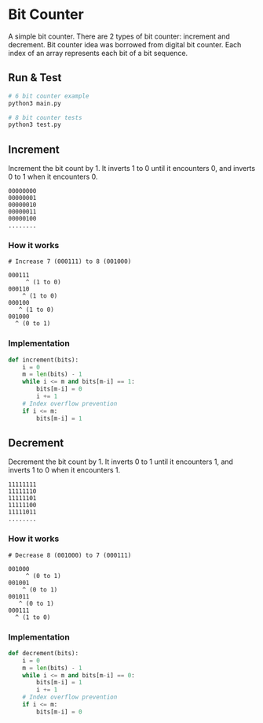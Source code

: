 # Bit Counter

A simple bit counter. There are 2 types of bit counter: increment and decrement. Bit counter idea was borrowed from digital bit counter. Each index of an array represents each bit of a bit sequence.

## Run & Test

```bash
# 6 bit counter example
python3 main.py

# 8 bit counter tests
python3 test.py
```

## Increment

Increment the bit count by 1. It inverts 1 to 0 until it encounters 0, and inverts 0 to 1 when it encounters 0.

```
00000000
00000001
00000010
00000011
00000100
........
```

### How it works

```
# Increase 7 (000111) to 8 (001000)

000111
     ^ (1 to 0)
000110
    ^ (1 to 0)
000100
   ^ (1 to 0)
001000
  ^ (0 to 1)
```

### Implementation

```python
def increment(bits):
    i = 0
    m = len(bits) - 1
    while i <= m and bits[m-i] == 1:
        bits[m-i] = 0
        i += 1
    # Index overflow prevention
    if i <= m:
        bits[m-i] = 1
```

## Decrement

Decrement the bit count by 1. It inverts 0 to 1 until it encounters 1, and inverts 1 to 0 when it encounters 1.

```
11111111
11111110
11111101
11111100
11111011
........
```

### How it works

```
# Decrease 8 (001000) to 7 (000111)

001000
     ^ (0 to 1)
001001
    ^ (0 to 1)
001011
   ^ (0 to 1)
000111
  ^ (1 to 0)
```

### Implementation

```python
def decrement(bits):
    i = 0
    m = len(bits) - 1
    while i <= m and bits[m-i] == 0:
        bits[m-i] = 1
        i += 1
    # Index overflow prevention
    if i <= m:
        bits[m-i] = 0
```
